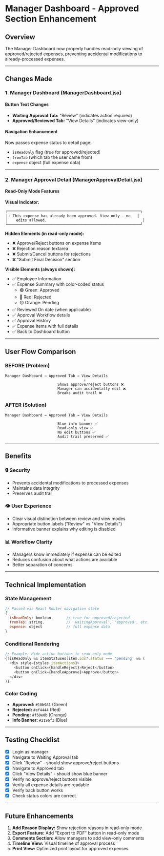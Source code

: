 # Manager Dashboard - Approved Section Enhancement

## Overview
The Manager Dashboard now properly handles read-only viewing of approved/rejected expenses, preventing accidental modifications to already-processed expenses.

---

## Changes Made

### 1. Manager Dashboard (ManagerDashboard.jsx)

#### Button Text Changes
- **Waiting Approval Tab:** "Review" (indicates action required)
- **Approved/Reviewed Tab:** "View Details" (indicates view-only)

#### Navigation Enhancement
Now passes expense status to detail page:
- `isReadOnly` flag (true for approved/rejected)
- `fromTab` (which tab the user came from)
- `expense` object (full expense data)

---

### 2. Manager Approval Detail (ManagerApprovalDetail.jsx)

#### Read-Only Mode Features

**Visual Indicator:**
```
┌─────────────────────────────────────────────────────────────┐
│ ℹ️ This expense has already been approved. View only - no   │
│    edits allowed.                                            │
└─────────────────────────────────────────────────────────────┘
```

**Hidden Elements (in read-only mode):**
- ❌ Approve/Reject buttons on expense items
- ❌ Rejection reason textarea
- ❌ Submit/Cancel buttons for rejections
- ❌ "Submit Final Decision" section

**Visible Elements (always shown):**
- ✅ Employee Information
- ✅ Expense Summary with color-coded status
  - 🟢 Green: Approved
  - 🔴 Red: Rejected
  - 🟡 Orange: Pending
- ✅ Reviewed On date (when applicable)
- ✅ Approval Workflow details
- ✅ Approval History
- ✅ Expense Items with full details
- ✅ Back to Dashboard button

---

## User Flow Comparison

### BEFORE (Problem)
```
Manager Dashboard → Approved Tab → View Details
                                    ↓
                        Shows approve/reject buttons ❌
                        Manager can accidentally edit ❌
                        Breaks audit trail ❌
```

### AFTER (Solution)
```
Manager Dashboard → Approved Tab → View Details
                                    ↓
                        Blue info banner ✅
                        Read-only view ✅
                        No edit buttons ✅
                        Audit trail preserved ✅
```

---

## Benefits

### 🔒 Security
- Prevents accidental modifications to processed expenses
- Maintains data integrity
- Preserves audit trail

### 👁️ User Experience  
- Clear visual distinction between review and view modes
- Appropriate button labels ("Review" vs "View Details")
- Informative banner explains why editing is disabled

### 📊 Workflow Clarity
- Managers know immediately if expense can be edited
- Reduces confusion about what actions are available
- Better separation of concerns

---

## Technical Implementation

### State Management
```javascript
// Passed via React Router navigation state
{
  isReadOnly: boolean,      // true for approved/rejected
  fromTab: string,          // 'waitingApproval', 'approved', etc.
  expense: object           // full expense data
}
```

### Conditional Rendering
```javascript
// Example: Hide action buttons in read-only mode
{!isReadOnly && itemStatuses[item.id]?.status === 'pending' && (
  <div style={styles.itemActions}>
    <button onClick={handleReject}>Reject</button>
    <button onClick={handleApprove}>Approve</button>
  </div>
)}
```

### Color Coding
- **Approved:** `#10b981` (Green)
- **Rejected:** `#ef4444` (Red)
- **Pending:** `#f59e0b` (Orange)
- **Info Banner:** `#2196f3` (Blue)

---

## Testing Checklist

- [x] Login as manager
- [x] Navigate to Waiting Approval tab
- [x] Click "Review" - should show approve/reject buttons
- [x] Navigate to Approved tab  
- [x] Click "View Details" - should show blue banner
- [x] Verify no approve/reject buttons visible
- [x] Verify all expense details are readable
- [x] Verify back button works
- [x] Check status colors are correct

---

## Future Enhancements

1. **Add Reason Display:** Show rejection reasons in read-only mode
2. **Export Feature:** Add "Export to PDF" button in read-only mode
3. **Comments Section:** Allow managers to add view-only comments
4. **Timeline View:** Visual timeline of approval process
5. **Print View:** Optimized print layout for approved expenses

